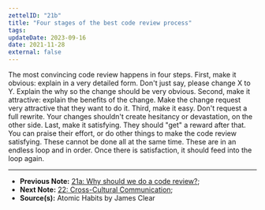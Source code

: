 ```yaml
---
zettelID: "21b"
title: "Four stages of the best code review process"
tags:
updateDate: 2023-09-16
date: 2021-11-28
external: false
---
```


The most convincing code review happens in four steps. First, make it obvious: explain in a very detailed form. Don't just say, please change X to Y. Explain the why so the change should be very obvious. Second, make it attractive: explain the benefits of the change. Make the change request very attractive that they want to do it. Third, make it easy. Don't request a full rewrite. Your changes shouldn't create hesitancy or devastation, on the other side. Last, make it satisfying. They should "get" a reward after that. You can praise their effort, or do other things to make the code review satisfying. These cannot be done all at the same time. These are in an endless loop and in order. Once there is satisfaction, it should feed into the loop again.

---

- **Previous Note:** [21a: Why should we do a code review?](/notes/21a/);
- **Next Note:** [22: Cross-Cultural Communication](/notes/22/);
- **Source(s):** Atomic Habits by James Clear
